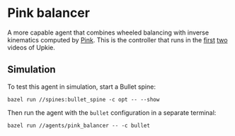 # Pink balancer

A more capable agent that combines wheeled balancing with inverse kinematics computed by <a href="https://github.com/stephane-caron/pink">Pink</a>. This is the controller that runs in the <a href="https://www.youtube.com/shorts/8b36XcCgh7s">first</a> <a href="https://www.youtube.com/watch?v=NO_TkHGS0wQ">two</a> videos of Upkie.

## Simulation

To test this agent in simulation, start a Bullet spine:

```console
bazel run //spines:bullet_spine -c opt -- --show
```

Then run the agent with the ``bullet`` configuration in a separate terminal:

```console
bazel run //agents/pink_balancer -- -c bullet
```
